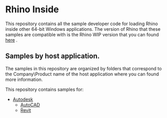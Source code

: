 # Rhino Inside 
This repository contains all the sample developer code for loading Rhino inside other 64-bit Windows applications.
The version of Rhino that these samples are compatible with is the Rhino WIP version that you can found [here](https://www.rhino3d.com/download/rhino/wip) .
## Samples by host application.
The samples in this repository are organized by folders that correspond to the Company\Product name of the host application where you can found more information.

This repository contains samples for:
- [Autodesk](Autodesk)
   - [AutoCAD](Autodesk/AutoCAD)
   - [Revit](Autodesk/Revit)
